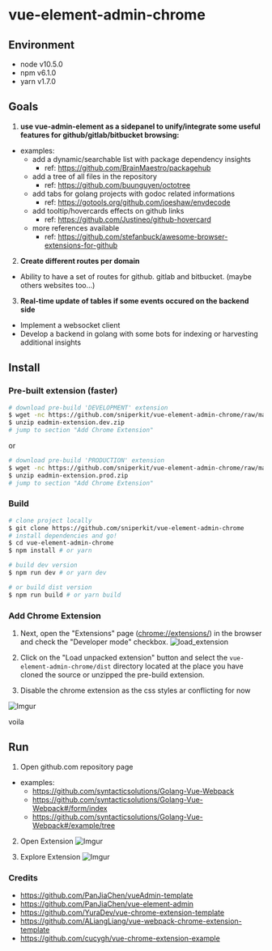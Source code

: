# vue-element-admin-chrome

## Environment
- node v10.5.0
- npm v6.1.0
- yarn v1.7.0

## Goals
1. **use vue-admin-element as a sidepanel to unify/integrate some useful features for github/gitlab/bitbucket browsing:**
  - examples:
    - add a dynamic/searchable list with package dependency insights
        - ref: https://github.com/BrainMaestro/packagehub
    - add a tree of all files in the repository
        - ref: https://github.com/buunguyen/octotree 
    - add tabs for golang projects with godoc related informations
        - ref: https://gotools.org/github.com/joeshaw/envdecode
    - add tooltip/hovercards effects on github links
        - ref: https://github.com/Justineo/github-hovercard
    - more references available
        - ref: https://github.com/stefanbuck/awesome-browser-extensions-for-github
2. **Create different routes per domain**
  - Ability to have a set of routes for github. gitlab and bitbucket. (maybe others websites too...)
3. **Real-time update of tables if some events occured on the backend side**
  - Implement a websocket client
  - Develop a backend in golang with some bots for indexing or harvesting additional insights

## Install

### Pre-built extension (faster)
```bash
# download pre-build 'DEVELOPMENT' extension
$ wget -nc https://github.com/sniperkit/vue-element-admin-chrome/raw/master/eadmin-extension.dev.zip # dev (recommended)
$ unzip eadmin-extension.dev.zip
# jump to section "Add Chrome Extension"
```

or

```bash
# download pre-build 'PRODUCTION' extension
$ wget -nc https://github.com/sniperkit/vue-element-admin-chrome/raw/master/eadmin-extension.prod.zip
$ unzip eadmin-extension.prod.zip
# jump to section "Add Chrome Extension"
```

### Build
```bash
# clone project locally
$ git clone https://github.com/sniperkit/vue-element-admin-chrome
# install dependencies and go!
$ cd vue-element-admin-chrome
$ npm install # or yarn

# build dev version
$ npm run dev # or yarn dev

# or build dist version
$ npm run build # or yarn build
```

### Add Chrome Extension
1. Next, open the "Extensions" page ([chrome://extensions/](chrome://extensions/)) in the browser and check the "Developer mode" checkbox.
![load_extension](https://developer.chrome.com/static/images/get_started/load_extension.png)

2. Click on the "Load unpacked extension" button and select the `vue-element-admin-chrome/dist` directory located at the place you have cloned the source or unzipped the pre-build extension.

3. Disable the chrome extension as the css styles ar conflicting for now

![Imgur](https://i.imgur.com/dOoTuzi.png)

voila

## Run
1. Open github.com repository page
- examples: 
  - https://github.com/syntacticsolutions/Golang-Vue-Webpack
  - https://github.com/syntacticsolutions/Golang-Vue-Webpack#/form/index
  - https://github.com/syntacticsolutions/Golang-Vue-Webpack#/example/tree
2. Open Extension
![Imgur](https://i.imgur.com/IynzqjF.png)

3. Explore Extension
![Imgur](https://i.imgur.com/JR98wXP.png)

### Credits
- https://github.com/PanJiaChen/vueAdmin-template
- https://github.com/PanJiaChen/vue-element-admin
- https://github.com/YuraDev/vue-chrome-extension-template
- https://github.com/ALiangLiang/vue-webpack-chrome-extension-template
- https://github.com/cucygh/vue-chrome-extension-example
